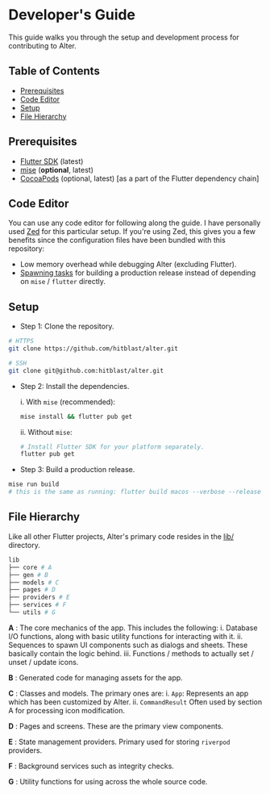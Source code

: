 # Developer's Guide

This guide walks you through the setup and development process for contributing to Alter.

## Table of Contents

- [Prerequisites](#prerequisites)
- [Code Editor](#code-editor)
- [Setup](#setup)
- [File Hierarchy](#file-hierarchy)

## Prerequisites

- [Flutter SDK](https://flutter.dev/docs/get-started/install) (latest)
- [mise](https://mise.jdx.dev) (**optional**, latest)
- [CocoaPods](https://cocoapods.org) (optional, latest) [as a part of the Flutter dependency chain]

## Code Editor

You can use any code editor for following along the guide. I have personally used [Zed](https://zed.dev) for this
particular setup. If you're using Zed, this gives you a few benefits since the configuration files have been
bundled with this repository:

  - Low memory overhead while debugging Alter (excluding Flutter).
  - [Spawning tasks](https://zed.dev/docs/tasks) for building a production release instead of depending on `mise` / `flutter` directly.

## Setup

- Step 1: Clone the repository.

```bash
# HTTPS
git clone https://github.com/hitblast/alter.git

# SSH
git clone git@github.com:hitblast/alter.git
```

- Step 2: Install the dependencies.

  i. With `mise` (recommended):

  ```bash
  mise install && flutter pub get
  ```

  ii. Without `mise`:

  ```bash
  # Install Flutter SDK for your platform separately.
  flutter pub get
  ```

- Step 3: Build a production release.

```bash
mise run build
# this is the same as running: flutter build macos --verbose --release --tree-shake-icons
```

## File Hierarchy

Like all other Flutter projects, Alter's primary code resides in the [lib/](lib) directory.

```bash
lib
├── core # A
├── gen # B
├── models # C
├── pages # D
├── providers # E
├── services # F
└── utils # G
```

**A** : The core mechanics of the app. This includes the following:
  i. Database I/O functions, along with basic utility functions for interacting with it.
  ii. Sequences to spawn UI components such as dialogs and sheets. These basically contain the logic behind.
  iii. Functions / methods to actually set / unset / update icons.

**B** : Generated code for managing assets for the app.

**C** : Classes and models. The primary ones are:
  i. `App`: Represents an app which has been customized by Alter.
  ii. `CommandResult` Often used by section A for processing icon modification.

**D** : Pages and screens. These are the primary view components.

**E** : State management providers. Primary used for storing `riverpod` providers.

**F** : Background services such as integrity checks.

**G** : Utility functions for using across the whole source code.
